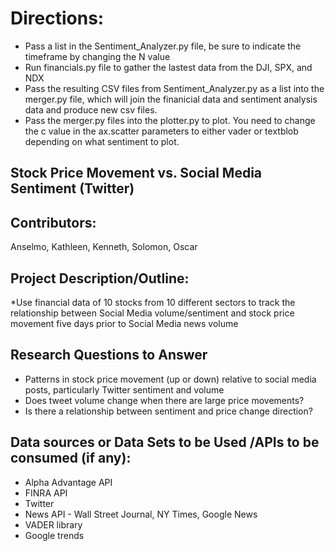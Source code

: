 # Directions:
* Pass a list in the Sentiment_Analyzer.py file, be sure to indicate the timeframe by changing the N value
* Run financials.py file to gather the lastest data from the DJI, SPX, and NDX
* Pass the resulting CSV files from Sentiment_Analyzer.py as a list into the merger.py file, which will join the finanicial data and sentiment analysis data and produce new csv files.
* Pass the merger.py files into the plotter.py to plot.  You need to change the c value in the ax.scatter parameters to either vader or textblob depending on what sentiment to plot.

## Stock Price Movement vs. Social Media Sentiment (Twitter)

## Contributors: 
Anselmo, Kathleen, Kenneth, Solomon, Oscar

## Project Description/Outline:
*Use financial data of 10 stocks from 10 different sectors to track the relationship between Social Media volume/sentiment and stock price movement five days prior to Social Media news volume

## Research Questions to Answer
* Patterns in stock price movement (up or down) relative to social media posts, particularly Twitter sentiment and volume
* Does tweet volume change when there are large price movements?
* Is there a relationship between sentiment and price change direction?

## Data sources or Data Sets to be Used /APIs to be consumed (if any):	
* Alpha Advantage API
* FINRA API
* Twitter
* News API - Wall Street Journal, NY Times, Google News
* VADER library 
* Google trends
